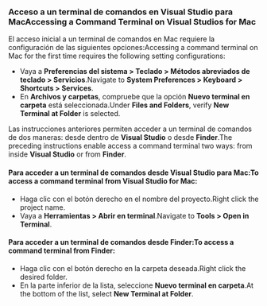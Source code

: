 ### <a name="accessing-a-command-terminal-on-visual-studios-for-mac"></a><span data-ttu-id="a1df8-101">Acceso a un terminal de comandos en Visual Studio para Mac</span><span class="sxs-lookup"><span data-stu-id="a1df8-101">Accessing a Command Terminal on Visual Studios for Mac</span></span>

<span data-ttu-id="a1df8-102">El acceso inicial a un terminal de comandos en Mac requiere la configuración de las siguientes opciones:</span><span class="sxs-lookup"><span data-stu-id="a1df8-102">Accessing a command terminal on Mac for the first time requires the following setting configurations:</span></span>

* <span data-ttu-id="a1df8-103">Vaya a **Preferencias del sistema > Teclado > Métodos abreviados de teclado > Servicios**.</span><span class="sxs-lookup"><span data-stu-id="a1df8-103">Navigate to **System Preferences > Keyboard > Shortcuts > Services**.</span></span>
* <span data-ttu-id="a1df8-104">En **Archivos y carpetas**, compruebe que la opción **Nuevo terminal en carpeta** está seleccionada.</span><span class="sxs-lookup"><span data-stu-id="a1df8-104">Under **Files and Folders**, verify **New Terminal at Folder** is selected.</span></span>

<span data-ttu-id="a1df8-105">Las instrucciones anteriores permiten acceder a un terminal de comandos de dos maneras: desde dentro de **Visual Studio** o desde **Finder**.</span><span class="sxs-lookup"><span data-stu-id="a1df8-105">The preceding instructions enable access a command terminal two ways: from inside **Visual Studio** or from **Finder**.</span></span> 

#### <a name="to-access-a-command-terminal-from-visual-studio-for-mac"></a><span data-ttu-id="a1df8-106">Para acceder a un terminal de comandos desde Visual Studio para Mac:</span><span class="sxs-lookup"><span data-stu-id="a1df8-106">To access a command terminal from Visual Studio for Mac:</span></span>

* <span data-ttu-id="a1df8-107">Haga clic con el botón derecho en el nombre del proyecto.</span><span class="sxs-lookup"><span data-stu-id="a1df8-107">Right click the project name.</span></span>
* <span data-ttu-id="a1df8-108">Vaya a **Herramientas > Abrir en terminal**.</span><span class="sxs-lookup"><span data-stu-id="a1df8-108">Navigate to **Tools > Open in Terminal**.</span></span>

#### <a name="to-access-a-command-terminal-from-finder"></a><span data-ttu-id="a1df8-109">Para acceder a un terminal de comandos desde Finder:</span><span class="sxs-lookup"><span data-stu-id="a1df8-109">To access a command terminal from Finder:</span></span>

* <span data-ttu-id="a1df8-110">Haga clic con el botón derecho en la carpeta deseada.</span><span class="sxs-lookup"><span data-stu-id="a1df8-110">Right click the desired folder.</span></span>
* <span data-ttu-id="a1df8-111">En la parte inferior de la lista, seleccione **Nuevo terminal en carpeta**.</span><span class="sxs-lookup"><span data-stu-id="a1df8-111">At the bottom of the list, select **New Terminal at Folder**.</span></span>
